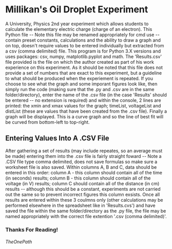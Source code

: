 # Millikan's Oil Droplet Experiment
A University, Physics 2nd year experiment which allows students to calculate the elementary electric charge (charge of an electron). This Python file -- Note this file may be renamed appropriately for cmd use -- contain preset constants, calculations and the ability to draw a graph and on top, doesn't require values to be entered individually but extracted from a csv (comma delimited) file. This program is for Python 3.X versions and uses packages: csv, numpy, matplotlib.pyplot and math. The 'Results.csv' file provided is the file on which the author created as part of his work experience on this experiment. As it should be noted that this file does not provide a set of numbers that are exact to this experiment, but a guideline to what should be produced when the experiement is repeated. If you choose to see what the graph and some imporant figures look like, then simply run the code (making sure that the .py and .csv are in the same folder/directory), enter the name of the .csv file (in the case 'Results' should be entered -- no extension is required) and within the console, 2 lines are printed: the xmin and xmax values for the graph; timeList, voltageList and distList (these are values that have been created from the .csv file). Finally a graph will be displayed. This is a curve graph and so the line of best fit will be curved from bottom-left to top-right.
## Entering Values Into A .CSV File
After gathering a set of results (may include repeates, so an average must be made) entering them into the .csv file is fairly straight foward -- Note a .CSV file type comma delimited, does not save formulas so make sure a worksheet file is also saved. Within columns A, B and C, data should be entered in this order: column A - this column should contain all of the time (in seconds) results; column B - this column should contain all of the voltage (in V) results; column C should contain all of the distance (in cm) results -- although this should be a constant, experiments are not carried out the same so to prevent incorrect figures this column exsists. Once all results are entered within these 3 coulmns only (other calculations may be performed elsewhere in the spreadsheet like in 'Results.cvs') and have saved the file within the same folder/directory as the .py file, the file may be named appropriately with the correct file extention '.csv (comma delimited)'.

### Thanks For Reading!

###### _TheOnePath_
